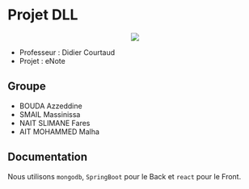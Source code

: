 # Projet DLL

<p align="center">
  <img src="https://upload.wikimedia.org/wikipedia/commons/1/1b/Universite_Evry.png" />
</p>

* Professeur : Didier Courtaud
* Projet : eNote
## Groupe

* BOUDA Azzeddine
* SMAIL Massinissa
* NAIT SLIMANE Fares
* AIT MOHAMMED Malha

## Documentation

Nous utilisons `mongodb`, `SpringBoot` pour le Back et `react` pour le Front.
